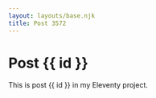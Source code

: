 ```yaml
---
layout: layouts/base.njk
title: Post 3572
---
```


# Post {{ id }}

This is post {{ id }} in my Eleventy project.
